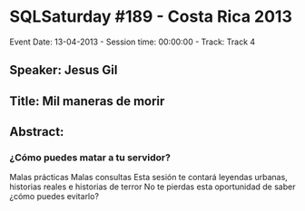 # SQLSaturday #189 - Costa Rica 2013
Event Date: 13-04-2013 - Session time: 00:00:00 - Track: Track 4
## Speaker: Jesus Gil
## Title: Mil maneras de morir
## Abstract:
### ¿Cómo puedes matar a tu servidor?
Malas prácticas
Malas consultas
Esta sesión te contará leyendas urbanas, historias reales e historias de terror
No te pierdas esta oportunidad de saber ¿cómo puedes evitarlo?
